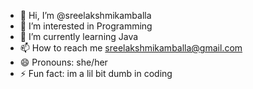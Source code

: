 - 👋 Hi, I’m @sreelakshmikamballa
- 👀 I’m interested in Programming 
- 🌱 I’m currently learning Java
- 📫 How to reach me sreelakshmikamballa@gmail.com
- 😄 Pronouns: she/her
- ⚡ Fun fact: im a lil bit dumb in coding 

<!---
sreelakshmikamballa/sreelakshmikamballa is a ✨ special ✨ repository because its `README.md` (this file) appears on your GitHub profile.
You can click the Preview link to take a look at your changes.
--->
